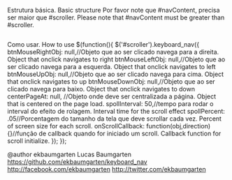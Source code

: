 Estrutura básica. Basic structure
Por favor note que #navContent, precisa ser maior que #scroller. Please note that #navContent must be greater than #scroller.
<div id="scroller" style="position:relative;overflow:hidden;">
      <div id="navContent"></div>
</div>
 
 Como usar. How to use 
 $(function(){
      $('#scroller').keyboard_nav({
          btnMouseRightObj: null,//Objeto que ao ser clicado navega para a direita. Object that onclick navigates to right
          btnMouseLeftObj: null,//Objeto que ao ser clicado navega para a esquerda. Object that onclick navigates to left
          btnMouseUpObj: null,//Objeto que ao ser clicado navega para cima. Object that onclick navigates to up
          btnMouseDownObj: null,//Objeto que ao ser clicado navega para baixo. Object that onclick navigates to down
          centerPageAt: null, //Objeto onde deve ser centralizada a página. Object that is centered on the page load.
          spollInterval: 50,//tempo para rodar o interval do efeito de rolagem. Interval time for the scroll effect
          spollPercent: .05//Porcentagem do tamanho da tela que deve scrollar cada vez. Percent of screen size for each scroll.
          onScrollCallback: function(obj,direction){}//função de callback quando for iniciado um scroll. Callback function for scroll initialize.
      });
 });
 
 @author ekbaumgarten Lucas Baumgarten
 https://github.com/ekbaumgarten/keyboard_nav
 http://facebook.com/ekbaumgarten
 http://twitter.com/ekbaumgarten
 
 
